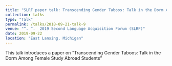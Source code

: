 ```yaml
---
title: "SLRF paper talk: Transcending Gender Taboos: Talk in the Dorm Among Female Study Abroad Students"
collection: talks
type: "Talk"
permalink: /talks/2018-09-21-talk-9
venue: "”. ”.  2019 Second Language Acquisition Forum (SLRF)"
date: 2019-09-22
location: "East Lansing, Michigan"
---
```


This talk introduces a paper on “Transcending Gender Taboos: Talk in the Dorm Among Female Study Abroad Students”
